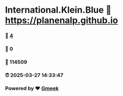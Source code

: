 # International.Klein.Blue :link: https://planenalp.github.io 
### :page_facing_up: [4](https://planenalp.github.io/tag.html) 
### :speech_balloon: 0 
### :hibiscus: 114509 
### :alarm_clock: 2025-03-27 14:33:47 
### Powered by :heart: [Gmeek](https://github.com/Meekdai/Gmeek)
